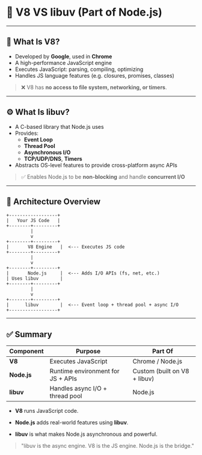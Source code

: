 # 🔧 V8 VS libuv (Part of Node.js)
---

## 🧠 What Is V8?

- Developed by **Google**, used in **Chrome**
- A high-performance JavaScript engine
- Executes JavaScript: parsing, compiling, optimizing
- Handles JS language features (e.g. closures, promises, classes)

> ❌ V8 has **no access to file system, networking, or timers**.

---

## ⚙️ What Is libuv?

- A C-based library that Node.js uses
- Provides:
  - **Event Loop**
  - **Thread Pool**
  - **Asynchronous I/O**
  - **TCP/UDP/DNS**, **Timers**
- Abstracts OS-level features to provide cross-platform async APIs

> ✅ Enables Node.js to be **non-blocking** and handle **concurrent I/O**

---

## 🔄 Architecture Overview

```text
+------------------+
|   Your JS Code   |
+--------+---------+
         |
         v
+--------+---------+
|       V8 Engine   |  <--- Executes JS code
+--------+---------+
         |
         v
+--------+---------+
|       Node.js     |  <--- Adds I/O APIs (fs, net, etc.)
| Uses libuv        |
+--------+---------+
         |
         v
+--------+---------+
|      libuv        |  <--- Event loop + thread pool + async I/O
+------------------+
```

---

## ✅ Summary

| Component   | Purpose                           | Part Of                      |
| ----------- | --------------------------------- | ---------------------------- |
| **V8**      | Executes JavaScript               | Chrome / Node.js             |
| **Node.js** | Runtime environment for JS + APIs | Custom (built on V8 + libuv) |
| **libuv**   | Handles async I/O + thread pool   | Node.js                      |


- **V8** runs JavaScript code.

- **Node.js** adds real-world features using **libuv**.

- **libuv** is what makes Node.js asynchronous and powerful.


> "libuv is the async engine. V8 is the JS engine. Node.js is the bridge."
